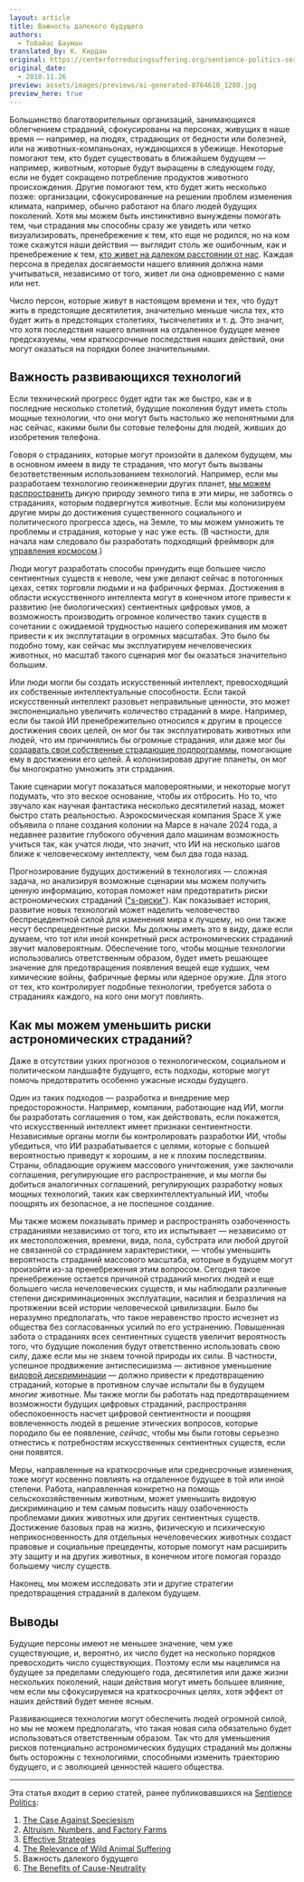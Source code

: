 ```yaml
---
layout: article
title: Важность далекого будущего
authors:
  - Тобайас Бауман
translated_by: К. Кирдан
original: https://centerforreducingsuffering.org/sentience-politics-series-introduction/the-importance-of-the-far-future/
original_date: 
  - 2018.11.26
preview: assets/images/previews/ai-generated-8764610_1280.jpg
preview_here: true
---
```

Большинство благотворительных организаций, занимающихся облегчением страданий, сфокусированы на персонах, живущих в наше время — например, на людях, страдающих от бедности или болезней, или на животных-компаньонах, нуждающихся в убежище. Некоторые помогают тем, кто будет существовать в ближайшем будущем — например, животным, которые будут выращены в следующем году, если не будет сокращено потребление продуктов животного происхождения. Другие помогают тем, кто будет жить несколько позже: организации, сфокусированные на решении проблем изменения климата, например, обычно работают на благо людей будущих поколений. Хотя мы можем быть инстинктивно вынуждены помогать тем, чьи страдания мы способны сразу же увидеть или четко визуализировать, пренебрежение к тем, кто еще не родился, но на ком тоже скажутся наши действия — выглядит столь же ошибочным, как и пренебрежение к тем, [кто живет на далеком расстоянии от нас](https://www.ted.com/talks/peter_singer_the_why_and_how_of_effective_altruism?subtitle=ru). Каждая персона в пределах досягаемости нашего влияния должна нами учитываться, независимо от того, живет ли она одновременно с нами или нет.

Число персон, которые живут в настоящем времени и тех, что будут жить в предстоящие десятилетия, значительно меньше числа тех, кто будет жить в предстоящих столетиях, тысячелетиях и т. д. Это значит, что хотя последствия нашего влияния на отдаленное будущее менее предсказуемы, чем краткосрочные последствия наших действий, они могут оказаться на порядки более значительными.

## Важность развивающихся технологий

Если технический прогресс будет идти так же быстро, как и в последние несколько столетий, будущие поколения будут иметь столь мощные технологии, что они могут быть настолько же непонятными для нас сейчас, какими были бы сотовые телефоны для людей, живших до изобретения телефона.

Говоря о страданиях, которые могут произойти в далеком будущем, мы в основном имеем в виду те страдания, что могут быть вызваны безответственным использованием технологий. Например, если мы разработаем технологию геоинженерии других планет, [мы можем распространить](https://foundational-research.org/risks-of-astronomical-future-suffering/#Spread_of_wild_animals-2) дикую природу земного типа в эти миры, не заботясь о страданиях, которым подвергнутся животные. Если мы колонизируем другие миры до достижения существенного социального и политического прогресса здесь, на Земле, то мы можем умножить те проблемы и страдания, которые у нас уже есть. (В частности, для начала нам следовало бы разработать подходящий фреймворк для [управления космосом](https://forum.effectivealtruism.org/posts/QkRq6aRA84vv4xsu9/space-governance-is-important-tractable-and-neglected).)

Люди могут разработать способы принудить еще большее число сентиентных существ к неволе, чем уже делают сейчас в потогонных цехах, сетях торговли людьми и на фабричных фермах. Достижения в области искусственного интеллекта могут в конечном итоге привести к развитию (не биологических) сентиентных цифровых умов, а возможность производить огромное количество таких существ в сочетании с ожидаемой трудностью нашего сопереживания им может привести к их эксплутатации в огромных масштабах. Это было бы подобно тому, как сейчас мы эксплуатируем нечеловеческих животных, но масштаб такого сценария мог бы оказаться значительно большим.

Или люди могли бы создать искусственный интеллект, превосходящий их собственные интеллектуальные способности. Если такой искусственный интеллект разовьет неправильные ценности, это может экспоненциально увеличить количество страданий в мире. Например, если бы такой ИИ пренебрежительно относился к другим в процессе достижения своих целей, он мог бы так эксплуатировать животных или людей, что им причинялись бы огромные страдания, или даже мог бы [создавать свои собственные страдающие подпрограммы](https://foundational-research.org/a-dialogue-on-suffering-subroutines/), помогающие ему в достижении его целей. А колонизировав другие планеты, он мог бы многократно умножить эти страдания.

Такие сценарии могут показаться маловероятными, и некоторые могут подумать, что это веское основание, чтобы их отбросить. Но то, что звучало как научная фантастика несколько десятилетий назад, может быстро стать реальностью. Аэрокосмическая компания Space X уже объявила о плане создания колонии на Марсе в начале 2024 года, а недавнее развитие глубокого обучения дало машинам возможность учиться так, как учатся люди, что значит, что ИИ на несколько шагов ближе к человеческому интеллекту, чем был два года назад.

Прогнозирование будущих достижений в технологиях — сложная задача, но анализируя возможные сценарии мы можем получить ценную информацию, которая поможет нам предотвратить риски астрономических страданий (["s-риски"](https://centerforreducingsuffering.org/intro/)). Как показывает история, развитие новых технологий может наделить человечество беспрецедентной силой для изменения мира к лучшему, но они также несут беспрецедентные риски. Мы должны иметь это в виду, даже если думаем, что тот или иной конкретный риск астрономических страданий звучит маловероятным. Обеспечение того, чтобы мощные технологии использовались ответственным образом, будет иметь решающее значение для предотвращения появления вещей еще худших, чем химические войны, фабричные фермы или ядерное оружие. Для этого от тех, кто контролирует подобные технологии, требуется забота о страданиях каждого, на кого они могут повлиять.

## Как мы можем уменьшить риски астрономических страданий?

Даже в отсутствии узких прогнозов о технологическом, социальном и политическом ландшафте будущего, есть подходы, которые могут помочь предотвратить особенно ужасные исходы будущего.

Один из таких подходов — разработка и внедрение мер предосторожности. Например, компании, работающие над ИИ, могли бы разработать соглашения о том, как действовать, если покажется, что искусственный интеллект имеет признаки сентиентности. Независимые органы могли бы контролировать разработки ИИ, чтобы убедиться, что ИИ разрабатывается с целями, которые с большей вероятностью приведут к хорошим, а не к плохим последствиям. Страны, обладающие оружием массового уничтожения, уже заключили соглашения, регулирующие его распространение, и мы могли бы добиться аналогичных соглашений, регулирующих разработку новых мощных технологий, таких как сверхинтеллектуальный ИИ, чтобы поощрять их безопасное, а не поспешное создание.

Мы также можем показывать пример и распространять озабоченность страданиями независимо от того, кто их испытывает — независимо от их местоположения, времени, вида, пола, субстрата или любой другой не связанной со страданием характеристики, — чтобы уменьшить вероятность страданий массового масштаба, которые в будущем могут произойти из-за пренебрежения этим вопросом. Сегодня такое пренебрежение остается причиной страданий многих людей и еще большего числа нечеловеческих существ, и мы наблюдали различные степени дискриминационных эксплуатации, насилия и безразличия на протяжении всей истории человеческой цивилизации. Было бы неразумно предполагать, что такое неравенство просто исчезнет из общества без согласованных усилий по его устранению. Повышенная забота о страданиях всех сентиентных существ увеличит вероятность того, что будущие поколения будут ответственно использовать свою силу, даже если мы не знаем точной природы их силы. В частности, успешное продвижение антиспесишизма — активное уменьшение [видовой дискриминации](https://www.animal-ethics.org/speciesism/) — должно привести к предотвращению страданий, которые в противном случае испытали бы в будущем _многие_ животные. Мы также могли бы работать над предотвращением возможности будущих цифровых страданий, распространяя обеспокоенность насчет цифровой сентиентности и поощряя вовлеченность людей в решение этических вопросов, которые породило бы ее появление, _сейчас_, чтобы мы были готовы серьезно отнестись к потребностям искусственных сентиентных существ, если они появятся.

Меры, направленные на краткосрочные или среднесрочные изменения, тоже могут косвенно повлиять на отдаленное будущее в той или иной степени. Работа, направленная конкретно на помощь сельскохозяйственным животным, может уменьшить видовую дискриминацию и тем самым повысить нашу озабоченность проблемами диких животных или других сентиентных существ. Достижение базовых прав на жизнь, физическую и психическую неприкосновенность для отдельных нечеловеческих животных создаст правовые и социальные прецеденты, которые помогут нам расширить эту защиту и на других животных, в конечном итоге помогая гораздо большему числу существ.

Наконец, мы можем исследовать эти и другие стратегии предотвращения страданий в далеком будущем.

## Выводы

Будущие персоны имеют не меньшее значение, чем уже существующие, и, вероятно, их число будет на несколько порядков превосходить число существующих. Поэтому если мы нацелимся на будущее за пределами следующего года, десятилетия или даже жизни нескольких поколений, наши действия могут иметь большее влияние, чем если мы сфокусируемся на краткосрочных целях, хотя эффект от наших действий будет менее ясным.

Развивающиеся технологии могут обеспечить людей огромной силой, но мы не можем предполагать, что такая новая сила обязательно будет использоваться ответственным образом. Так что для уменьшения рисков потенциально астрономических будущих страданий мы должны быть осторожны с технологиями, способными изменить траекторию будущего, и с эволюцией ценностей нашего общества.

---

Эта статья входит в серию статей, ранее публиковавшихся на [Sentience Politics](https://sentience-politics.org/):

1. [The Case Against Speciesism](https://centerforreducingsuffering.org/sentience-politics-series-introduction/the-case-against-speciesism/)
2. [Altruism, Numbers, and Factory Farms](https://centerforreducingsuffering.org/sentience-politics-series-introduction/altruism-numbers-and-factory-farms/)
3. [Effective Strategies](https://centerforreducingsuffering.org/sentience-politics-series-introduction/effective-strategies-to-reduce-animal-suffering/)
4. [The Relevance of Wild Animal Suffering](https://centerforreducingsuffering.org/sentience-politics-series-introduction/the-relevance-of-wild-animal-suffering/)
5. Важность далекого будущего
6. [The Benefits of Cause-Neutrality](https://centerforreducingsuffering.org/sentience-politics-series-introduction/the-benefits-of-cause-neutrality/)
